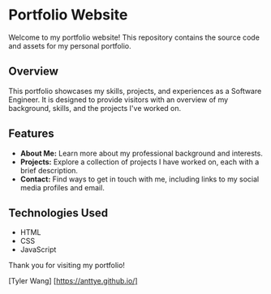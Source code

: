 # Portfolio Website

Welcome to my portfolio website! This repository contains the source code and assets for my personal portfolio.

## Overview

This portfolio showcases my skills, projects, and experiences as a Software Engineer. It is designed to provide visitors with an overview of my background, skills, and the projects I've worked on.

## Features

- **About Me:** Learn more about my professional background and interests.
- **Projects:** Explore a collection of projects I have worked on, each with a brief description.
- **Contact:** Find ways to get in touch with me, including links to my social media profiles and email.

## Technologies Used

- HTML
- CSS
- JavaScript

Thank you for visiting my portfolio!

[Tyler Wang]
[https://anttye.github.io/]
